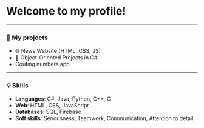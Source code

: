 # Welcome to my profile!

---

### 🚀 My projects
- 🌐 News Website (HTML, CSS, JS)
- 🧠 Object-Oriented Projects in C#
- Couting numbers app

---

### 💡 Skills
- **Languages**: C#, Java, Python, C++, C
- **Web**: HTML, CSS, JavaScript
- **Databases**: SQL, Firebase
- **Soft skills**: Seriousness, Teamwork, Communication, Attention to detail
